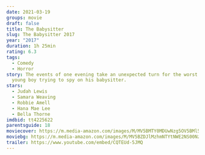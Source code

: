 ```yaml
---
date: 2021-03-19
groups: movie
draft: false
title: The Babysitter
slug: The Babysitter 2017
year: "2017"
duration: 1h 25min
rating: 6.3
tags:
  - Comedy
  - Horror
story: The events of one evening take an unexpected turn for the worst for a
  young boy trying to spy on his babysitter.
stars:
  - Judah Lewis
  - Samara Weaving
  - Robbie Amell
  - Hana Mae Lee
  - Bella Thorne
imdbid: tt4225622
parentsguide: 18
moviecover: https://m.media-amazon.com/images/M/MV5BMTY0MDUwNzg5OV5BMl5BanBnXkFtZTgwNTY4NjU3MzI@._V1_FMjpg_UY863_.jpg
moviebg: https://m.media-amazon.com/images/M/MV5BZDJlMzhmNTYtNWE2NS00NzNkLWJiZTQtZjUxNTY5MWIzZWY4XkEyXkFqcGdeQXVyNDA0NTE3Mzc@._V1_FMjpg_UX800_.jpg
trailer: https://www.youtube.com/embed/CQTEUd-5JMQ
---
```

